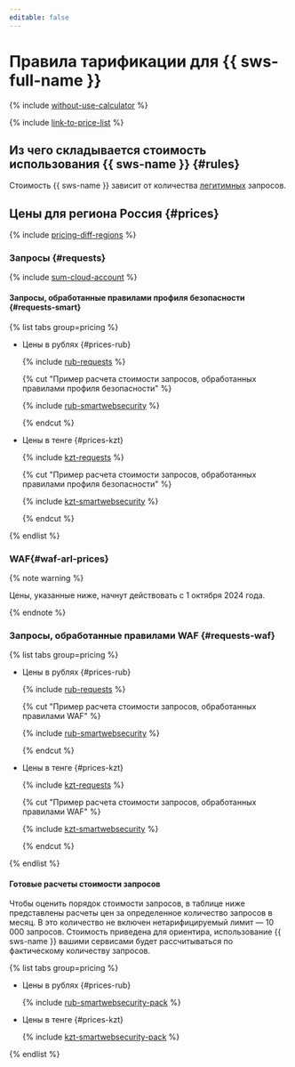 ```yaml
---
editable: false
---
```


# Правила тарификации для {{ sws-full-name }}



{% include [without-use-calculator](../_includes/pricing/without-use-calculator.md) %}

{% include [link-to-price-list](../_includes/pricing/link-to-price-list.md) %}

## Из чего складывается стоимость использования {{ sws-name }} {#rules}

Стоимость {{ sws-name }} зависит от количества [легитимных](concepts/rules.md#rule-action) запросов.

## Цены для региона Россия {#prices}

{% include [pricing-diff-regions](../_includes/pricing-diff-regions.md) %}

### Запросы {#requests}

{% include [sum-cloud-account](../_includes/smartwebsecurity/sum-cloud-account.md) %}

#### Запросы, обработанные правилами профиля безопасности {#requests-smart}


{% list tabs group=pricing %}

- Цены в рублях {#prices-rub}

  {% include [rub-requests](../_pricing/smartwebsecurity/rub-requests.md) %}

  {% cut "Пример расчета стоимости запросов, обработанных правилами профиля безопасности" %}

  {% include [rub-smartwebsecurity](../_pricing_examples/smartwebsecurity/rub-smartwebsecurity.md) %}

  {% endcut %}

- Цены в тенге {#prices-kzt}

  {% include [kzt-requests](../_pricing/smartwebsecurity/kzt-requests.md) %}

  {% cut "Пример расчета стоимости запросов, обработанных правилами профиля безопасности" %}

  {% include [kzt-smartwebsecurity](../_pricing_examples/smartwebsecurity/kzt-smartwebsecurity.md) %}

  {% endcut %}

{% endlist %}



### WAF{#waf-arl-prices}

{% note warning %}

Цены, указанные ниже, начнут действовать с 1 октября 2024 года.

{% endnote %}

### Запросы, обработанные правилами WAF {#requests-waf}


{% list tabs group=pricing %}

- Цены в рублях {#prices-rub}

  {% include [rub-requests](../_pricing/smartwebsecurity/rub-requests-waf.md) %}

  {% cut "Пример расчета стоимости запросов, обработанных правилами WAF" %}

  {% include [rub-smartwebsecurity](../_pricing_examples/smartwebsecurity/rub-smartwebsecurity-waf.md) %}

  {% endcut %}

- Цены в тенге {#prices-kzt}

  {% include [kzt-requests](../_pricing/smartwebsecurity/kzt-requests-waf.md) %}

  {% cut "Пример расчета стоимости запросов, обработанных правилами WAF" %}

  {% include [kzt-smartwebsecurity](../_pricing_examples/smartwebsecurity/kzt-smartwebsecurity-waf.md) %}

  {% endcut %}

{% endlist %}



#### Готовые расчеты стоимости запросов


Чтобы оценить порядок стоимости запросов, в таблице ниже представлены расчеты цен за определенное количество запросов в месяц. В это количество не включен нетарифицируемый лимит — 10 000 запросов.
Стоимость приведена для ориентира, использование {{ sws-name }} вашими сервисами будет рассчитываться по фактическому количеству запросов.

{% list tabs group=pricing %}

- Цены в рублях {#prices-rub}

  {% include [rub-smartwebsecurity-pack](../_pricing_examples/smartwebsecurity/rub-smartwebsecurity-pack.md) %}

- Цены в тенге {#prices-kzt}

  {% include [kzt-smartwebsecurity-pack](../_pricing_examples/smartwebsecurity/kzt-smartwebsecurity-pack.md) %}

{% endlist %}

